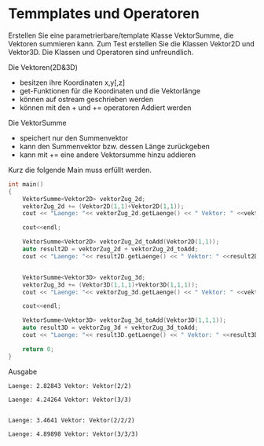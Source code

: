 # Temmplates und Operatoren

Erstellen Sie eine parametrierbare/template Klasse VektorSumme, die Vektoren summieren kann. Zum Test erstellen Sie die Klassen Vektor2D und Vektor3D. Die Klassen und Operatoren sind unfreundlich.

Die Vektoren(2D&3D)
- besitzen ihre Koordinaten x,y[,z]
- get-Funktionen für die Koordinaten und die Vektorlänge
- können auf ostream geschrieben werden
- können mit den + und += operatoren Addiert werden

Die VektorSumme
- speichert nur den Summenvektor
- kann den Summenvektor bzw. dessen Länge zurückgeben
- kann mit += eine andere Vektorsumme hinzu addieren

Kurz die folgende Main muss erfüllt werden.
```c++
int main()
{
    VektorSumme<Vektor2D> vektorZug_2d;
    vektorZug_2d += (Vektor2D(1,1)+Vektor2D(1,1));
    cout << "Laenge: "<< vektorZug_2d.getLaenge() << " Vektor: " <<vektorZug_2d.getVektorSumme() <<endl;

    cout<<endl;

    VektorSumme<Vektor2D> vektorZug_2d_toAdd(Vektor2D(1,1));
    auto result2D = vektorZug_2d + vektorZug_2d_toAdd;
    cout << "Laenge: "<< result2D.getLaenge() << " Vektor: " <<result2D.getVektorSumme() <<endl<<endl<<endl;


    VektorSumme<Vektor3D> vektorZug_3d;
    vektorZug_3d += (Vektor3D(1,1,1)+Vektor3D(1,1,1));
    cout << "Laenge: "<< vektorZug_3d.getLaenge() << " Vektor: " <<vektorZug_3d.getVektorSumme() <<endl;

    cout<<endl;

    VektorSumme<Vektor3D> vektorZug_3d_toAdd(Vektor3D(1,1,1));
    auto result3D = vektorZug_3d + vektorZug_3d_toAdd;
    cout << "Laenge: "<< result3D.getLaenge() << " Vektor: " <<result3D.getVektorSumme() <<endl<<endl<<endl;

    return 0;
}
```

Ausgabe
```
Laenge: 2.82843 Vektor: Vektor(2/2)

Laenge: 4.24264 Vektor: Vektor(3/3)


Laenge: 3.4641 Vektor: Vektor(2/2/2)

Laenge: 4.89898 Vektor: Vektor(3/3/3)
```
